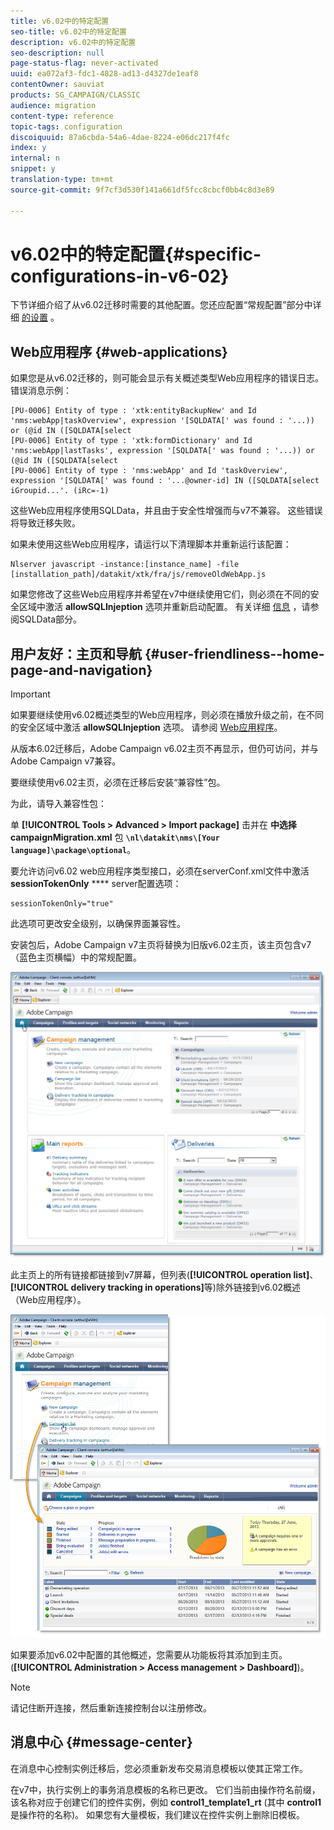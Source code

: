 ```yaml
---
title: v6.02中的特定配置
seo-title: v6.02中的特定配置
description: v6.02中的特定配置
seo-description: null
page-status-flag: never-activated
uuid: ea072af3-fdc1-4828-ad13-d4327de1eaf8
contentOwner: sauviat
products: SG_CAMPAIGN/CLASSIC
audience: migration
content-type: reference
topic-tags: configuration
discoiquuid: 87a6cbda-54a6-4dae-8224-e06dc217f4fc
index: y
internal: n
snippet: y
translation-type: tm+mt
source-git-commit: 9f7cf3d530f141a661df5fcc8cbcf0bb4c8d3e89

---
```



# v6.02中的特定配置{#specific-configurations-in-v6-02}

下节详细介绍了从v6.02迁移时需要的其他配置。您还应配置“常规配置”部分中详细 [的设置](../../migration/using/general-configurations.md) 。

## Web应用程序 {#web-applications}

如果您是从v6.02迁移的，则可能会显示有关概述类型Web应用程序的错误日志。 错误消息示例：

```
[PU-0006] Entity of type : 'xtk:entityBackupNew' and Id 'nms:webApp|taskOverview', expression '[SQLDATA[' was found : '...)) or (@id IN ([SQLDATA[select 
[PU-0006] Entity of type : 'xtk:formDictionary' and Id 'nms:webApp|lastTasks', expression '[SQLDATA[' was found : '...)) or (@id IN ([SQLDATA[select 
[PU-0006] Entity of type : 'nms:webApp' and Id 'taskOverview', expression '[SQLDATA[' was found : '...@owner-id] IN ([SQLDATA[select iGroupid...'. (iRc=-1)
```

这些Web应用程序使用SQLData，并且由于安全性增强而与v7不兼容。 这些错误将导致迁移失败。

如果未使用这些Web应用程序，请运行以下清理脚本并重新运行该配置：

```
Nlserver javascript -instance:[instance_name] -file [installation_path]/datakit/xtk/fra/js/removeOldWebApp.js
```

如果您修改了这些Web应用程序并希望在v7中继续使用它们，则必须在不同的安全区域中激活 **allowSQLInjeption** 选项并重新启动配置。 有关详细 [信息](../../migration/using/general-configurations.md#sqldata) ，请参阅SQLData部分。

## 用户友好：主页和导航 {#user-friendliness--home-page-and-navigation}

>[!IMPORTANT]
>
>如果要继续使用v6.02概述类型的Web应用程序，则必须在播放升级之前，在不同的安全区域中激活 **allowSQLInjeption** 选项。 请参阅 [Web应用程序](#web-applications)。

从版本6.02迁移后，Adobe Campaign v6.02主页不再显示，但仍可访问，并与Adobe Campaign v7兼容。

要继续使用v6.02主页，必须在迁移后安装“兼容性”包。

为此，请导入兼容性包：

单 **[!UICONTROL Tools > Advanced > Import package]** 击并在 **中选择campaignMigration.xml** 包 **`\nl\datakit\nms\[Your language]\package\optional`**。

要允许访问v6.02 web应用程序类型接口，必须在serverConf.xml文件中激活 **sessionTokenOnly** **** server配置选项：

```
sessionTokenOnly="true"
```

此选项可更改安全级别，以确保界面兼容性。

安装包后，Adobe Campaign v7主页将替换为旧版v6.02主页，该主页包含v7（蓝色主页横幅）中的常规配置。

![](assets/dashboards.png)

此主页上的所有链接都链接到v7屏幕，但列表(**[!UICONTROL operation list]**、 **[!UICONTROL delivery tracking in operations]**&#x200B;等)除外链接到v6.02概述（Web应用程序）。

![](assets/dashboards2.png)

如果要添加v6.02中配置的其他概述，您需要从功能板将其添加到主页。(**[!UICONTROL Administration > Access management > Dashboard]**)。

>[!NOTE]
>
>请记住断开连接，然后重新连接控制台以注册修改。

## 消息中心 {#message-center}

在消息中心控制实例迁移后，您必须重新发布交易消息模板以使其正常工作。

在v7中，执行实例上的事务消息模板的名称已更改。 它们当前由操作符名前缀，该名称对应于创建它们的控件实例，例如 **control1_template1_rt** (其中 **control1** 是操作符的名称)。 如果您有大量模板，我们建议在控件实例上删除旧模板。
